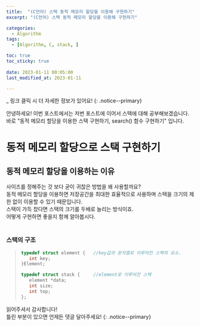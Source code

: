 ```yaml
---
title:  "(C언어) 스택 동적 메모리 할당을 이용해 구현하기" 
excerpt: "(C언어) 스택 동적 메모리 할당을 이용해 구현하기"

categories:
  - Algorithm
tags:
  - [Algorithm, C, stack, ]

toc: true
toc_sticky: true
 
date: 2023-01-11 00:05:00
last_modified_at: 2023-01-11

---
```

_ 링크 클릭 시 더 자세한 정보가 있어요!
{: .notice--primary} 

안녕하세요! 이번 포스트에서는 저번 포스트에 이어서 스택에 대해 공부해보겠습니다.<br>
바로 "동적 메모리 할당을 이용한 스택 구현하기, search() 함수 구현하기" 입니다.<br>

# 동적 메모리 할당으로 스택 구현하기

## 동적 메모리 할당을 이용하는 이유

사이즈를 정해주는 것 보다 굳이 귀찮은 방법을 왜 사용할까요?<br>
동적 메모리 할당을 이용하면 저장공간을 최대한 효율적으로 사용하며 스택을 크기의 제한 없이 이용할 수 있기 때문입니다.<br>
스택이 가득 찼다면 스택의 크기를 두배로 늘리는 방식이죠.<br>
어떻게 구현하면 좋을지 함께 알아봅시다.<br><br>

### 스택의 구조

>```cpp
>typedef struct element {	//key값과 문자열로 이루어진 스택의 요소.
>    int key;
>}Element;
>
>typedef struct stack {		//element로 이루어진 스택
>    element *data;
>    int size;
>    int top;
>};
>```



읽어주셔서 감사합니다! <br>틀린 부분이 있으면 언제든 댓글 달아주세요!
{: .notice--primary} 
